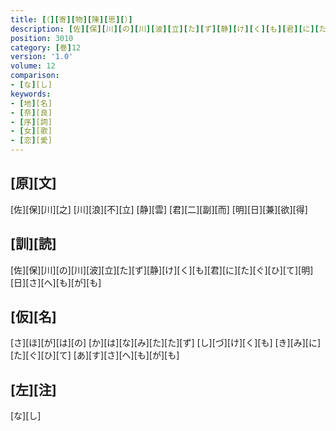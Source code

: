```yaml
---
title: [（][寄][物][陳][思][）]
description: [佐][保][川][の][川][波][立][た][ず][静][け][く][も][君][に][た][ぐ][ひ][て][明][日][さ][へ][も][が][も]
position: 3010
category: [巻]12
version: '1.0'
volume: 12
comparison:
- [な][し]
keywords:
- [地][名]
- [奈][良]
- [序][詞]
- [女][歌]
- [恋][愛]
---
```


## [原][文]

[佐][保][川][之] [川][浪][不][立] [静][雲] [君][二][副][而] [明][日][兼][欲][得]

## [訓][読]

[佐][保][川][の][川][波][立][た][ず][静][け][く][も][君][に][た][ぐ][ひ][て][明][日][さ][へ][も][が][も]

## [仮][名]

[さ][ほ][が][は][の] [か][は][な][み][た][た][ず] [し][づ][け][く][も] [き][み][に][た][ぐ][ひ][て] [あ][す][さ][へ][も][が][も]

## [左][注]

[な][し]
